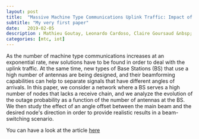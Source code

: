 ```yaml
---
layout: post
title:  "Massive Machine Type Communications Uplink Traffic: Impact of Beamforming at the Base Station."
subtitle: "My very first paper"
date:   2019-02-05
description : Mathieu Goutay, Leonardo Cardoso, Claire Goursaud &nbsp; 2018 25th International Conference on Telecommunications (ICT), St. Malo, 2018, pp. 493-497
categories: [mtc, iot]
---
```


As the number of machine type communications increases at an exponential rate, new solutions have to be found in order to deal with the uplink traffic. At the same time, new types of Base Stations (BS) that use a high number of antennas are being designed, and their beamforming capabilities can help to separate signals that have different angles of arrivals. In this paper, we consider a network where a BS serves a high number of nodes that lacks a receive chain, and we analyze the evolution of the outage probability as a function of the number of antennas at the BS. We then study the effect of an angle offset between the main beam and the desired node's direction in order to provide realistic results in a beam-switching scenario.

You can have a look at the article [here](https://hal.inria.fr/hal-01875596/document)
